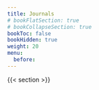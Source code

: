 ```yaml
---
title: Journals
# bookFlatSection: true
# bookCollapseSection: true
bookToc: false
bookHidden: true
weight: 20
menu:
  before:
---
```


{{< section >}}